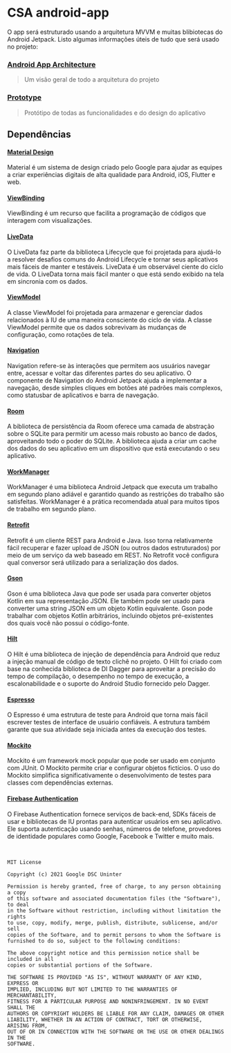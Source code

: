 # CSA android-app

O app será estruturado usando a arquitetura MVVM e muitas blibiotecas do Android Jetpack. Listo algumas informações úteis de tudo que será usado no projeto:

### [Android App Architecture](https://miro.com/app/board/o9J_l4kQfR4=/)
> Um visão geral de todo a arquitetura do projeto

### [Prototype](https://www.figma.com/proto/oX71OevBT63G53fIfGrGXe/CSA-android-app?node-id=414%3A3543&scaling=scale-down&page-id=4%3A0&starting-point-node-id=414%3A3543&hide-ui=1)
> Protótipo de todas as funcionalidades e do design do aplicativo

## Dependências

#### [Material Design](https://material.io/components?platform=android)
Material é um sistema de design criado pelo Google para ajudar as equipes a criar experiências digitais de alta qualidade para Android, iOS, Flutter e web.

#### [ViewBinding](https://developer.android.com/topic/libraries/view-binding)
ViewBinding é um recurso que facilita a programação de códigos que interagem com visualizações.

#### [LiveData](https://developer.android.com/topic/libraries/architecture/livedata)
O LiveData faz parte da biblioteca Lifecycle que foi projetada para ajudá-lo a resolver desafios comuns do Android Lifecycle e tornar seus aplicativos mais fáceis de manter e testáveis. LiveData é um observável ciente do ciclo de vida. O LiveData torna mais fácil manter o que está sendo exibido na tela em sincronia com os dados.

#### [ViewModel](https://developer.android.com/topic/libraries/architecture/lifecycle)
A classe ViewModel foi projetada para armazenar e gerenciar dados relacionados à IU de uma maneira consciente do ciclo de vida. A classe ViewModel permite que os dados sobrevivam às mudanças de configuração, como rotações de tela.

#### [Navigation](https://developer.android.com/guide/navigation)
Navigation refere-se às interações que permitem aos usuários navegar entre, acessar e voltar das diferentes partes do seu aplicativo. O componente de Navigation do Android Jetpack ajuda a implementar a navegação, desde simples cliques em botões até padrões mais complexos, como statusbar de aplicativos e barra de navegação.

#### [Room](https://developer.android.com/topic/libraries/architecture/room)
A biblioteca de persistência da Room oferece uma camada de abstração sobre o SQLite para permitir um acesso mais robusto ao banco de dados, aproveitando todo o poder do SQLite. A biblioteca ajuda a criar um cache dos dados do seu aplicativo em um dispositivo que está executando o seu aplicativo.

#### [WorkManager](https://developer.android.com/topic/libraries/architecture/workmanager)
WorkManager é uma biblioteca Android Jetpack que executa um trabalho em segundo plano adiável e garantido quando as restrições do trabalho são satisfeitas. WorkManager é a prática recomendada atual para muitos tipos de trabalho em segundo plano. 

#### [Retrofit](https://square.github.io/retrofit/)
Retrofit é um cliente REST para Android e Java. Isso torna relativamente fácil recuperar e fazer upload de JSON (ou outros dados estruturados) por meio de um serviço da web baseado em REST. No Retrofit você configura qual conversor será utilizado para a serialização dos dados.

#### [Gson](http://square.github.io/retrofit/)
Gson é uma biblioteca Java que pode ser usada para converter objetos Kotlin em sua representação JSON. Ele também pode ser usado para converter uma string JSON em um objeto Kotlin equivalente. Gson pode trabalhar com objetos Kotlin arbitrários, incluindo objetos pré-existentes dos quais você não possui o código-fonte.

#### [Hilt](https://developer.android.com/training/dependency-injection/hilt-android)
O Hilt é uma biblioteca de injeção de dependência para Android que reduz a injeção manual de código de texto clichê no projeto. O Hilt foi criado com base na conhecida biblioteca de DI Dagger para aproveitar a precisão do tempo de compilação, o desempenho no tempo de execução, a escalonabilidade e o suporte do Android Studio fornecido pelo Dagger.

#### [Espresso](https://developer.android.com/training/testing/espresso/setup)
O Espresso é uma estrutura de teste para Android que torna mais fácil escrever testes de interface de usuário confiáveis. A estrutura também garante que sua atividade seja iniciada antes da execução dos testes.

#### [Mockito](https://site.mockito.org/)
Mockito é um framework mock popular que pode ser usado em conjunto com JUnit. O Mockito permite criar e configurar objetos fictícios. O uso do Mockito simplifica significativamente o desenvolvimento de testes para classes com dependências externas.

#### [Firebase Authentication](https://firebase.google.com/docs/auth/)
O Firebase Authentication fornece serviços de back-end, SDKs fáceis de usar e bibliotecas de IU prontas para autenticar usuários em seu aplicativo. Ele suporta autenticação usando senhas, números de telefone, provedores de identidade populares como Google, Facebook e Twitter e muito mais.   

<br/>

```
MIT License

Copyright (c) 2021 Google DSC Uninter

Permission is hereby granted, free of charge, to any person obtaining a copy
of this software and associated documentation files (the "Software"), to deal
in the Software without restriction, including without limitation the rights
to use, copy, modify, merge, publish, distribute, sublicense, and/or sell
copies of the Software, and to permit persons to whom the Software is
furnished to do so, subject to the following conditions:

The above copyright notice and this permission notice shall be included in all
copies or substantial portions of the Software.

THE SOFTWARE IS PROVIDED "AS IS", WITHOUT WARRANTY OF ANY KIND, EXPRESS OR
IMPLIED, INCLUDING BUT NOT LIMITED TO THE WARRANTIES OF MERCHANTABILITY,
FITNESS FOR A PARTICULAR PURPOSE AND NONINFRINGEMENT. IN NO EVENT SHALL THE
AUTHORS OR COPYRIGHT HOLDERS BE LIABLE FOR ANY CLAIM, DAMAGES OR OTHER
LIABILITY, WHETHER IN AN ACTION OF CONTRACT, TORT OR OTHERWISE, ARISING FROM,
OUT OF OR IN CONNECTION WITH THE SOFTWARE OR THE USE OR OTHER DEALINGS IN THE
SOFTWARE.
```
